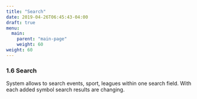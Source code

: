 ```yaml
---
title: "Search"
date: 2019-04-26T06:45:43-04:00
draft: true
menu:
  main:
    parent: "main-page"
    weight: 60
weight: 60
---
```


### 1.6 Search

System allows to search events, sport, leagues within one search field. With each added symbol search results are changing.
